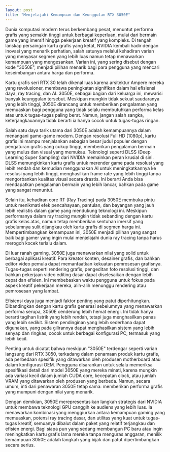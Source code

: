 ```yaml
---
layout: post
title: "Menjelajahi Kemampuan dan Keunggulan RTX 3050E"
---
```


Dunia komputasi modern terus berkembang pesat, menuntut performa grafis yang semakin tinggi untuk berbagai keperluan, mulai dari bermain game yang imersif hingga pekerjaan kreatif yang kompleks. Di tengah lanskap persaingan kartu grafis yang ketat, NVIDIA kembali hadir dengan inovasi yang menarik perhatian, salah satunya melalui kehadiran varian yang menyasar segmen yang lebih luas namun tetap menawarkan kemampuan yang mengesankan. Varian ini, yang sering disebut dengan kode "3050E", menjadi pilihan menarik bagi para pengguna yang mencari keseimbangan antara harga dan performa.

Kartu grafis seri RTX 30 telah dikenal luas karena arsitektur Ampere mereka yang revolusioner, membawa peningkatan signifikan dalam hal efisiensi daya, ray tracing, dan AI. 3050E, sebagai bagian dari keluarga ini, mewarisi banyak keunggulan tersebut. Meskipun mungkin tidak sekuat saudaranya yang lebih tinggi, 3050E dirancang untuk memberikan pengalaman yang memuaskan bagi pengguna yang tidak selalu membutuhkan performa kelas atas untuk tugas-tugas paling berat. Namun, jangan salah sangka, keterjangkauannya tidak berarti ia hanya cocok untuk tugas-tugas ringan.

Salah satu daya tarik utama dari 3050E adalah kemampuannya dalam menangani game-game modern. Dengan resolusi Full HD (1080p), kartu grafis ini mampu menjalankan sebagian besar judul populer dengan pengaturan grafis yang cukup tinggi, memberikan pengalaman bermain yang mulus dan visual yang memukau. Teknologi seperti DLSS (Deep Learning Super Sampling) dari NVIDIA memainkan peran krusial di sini. DLSS memungkinkan kartu grafis untuk merender game pada resolusi yang lebih rendah dan kemudian menggunakan AI untuk meningkatkannya ke resolusi yang lebih tinggi, menghasilkan frame rate yang lebih tinggi tanpa mengorbankan kualitas visual secara drastis. Ini berarti Anda bisa mendapatkan pengalaman bermain yang lebih lancar, bahkan pada game yang sangat menuntut.

Selain itu, kehadiran core RT (Ray Tracing) pada 3050E membuka pintu untuk menikmati efek pencahayaan, pantulan, dan bayangan yang jauh lebih realistis dalam game yang mendukung teknologi ini. Meskipun performanya dalam ray tracing mungkin tidak sebanding dengan kartu grafis kelas atas, namun tetap memberikan sentuhan imersif yang sebelumnya sulit dijangkau oleh kartu grafis di segmen harga ini. Mempertimbangkan kemampuan ini, 3050E menjadi pilihan yang sangat baik bagi gamer yang ingin mulai menjelajahi dunia ray tracing tanpa harus merogoh kocek terlalu dalam.

Di luar ranah gaming, 3050E juga menawarkan nilai yang solid untuk berbagai aplikasi kreatif. Para kreator konten, desainer grafis, dan bahkan editor video pemula dapat memanfaatkan kekuatan pemrosesan grafisnya. Tugas-tugas seperti rendering grafis, pengeditan foto resolusi tinggi, dan bahkan pekerjaan video editing dasar dapat diselesaikan dengan lebih cepat dan efisien. Ini membebaskan waktu pengguna untuk fokus pada aspek kreatif pekerjaan mereka, alih-alih menunggu rendering atau pemrosesan yang lambat.

Efisiensi daya juga menjadi faktor penting yang patut diperhitungkan. Dibandingkan dengan kartu grafis generasi sebelumnya yang menawarkan performa serupa, 3050E cenderung lebih hemat energi. Ini tidak hanya berarti tagihan listrik yang lebih rendah, tetapi juga menghasilkan panas yang lebih sedikit. Sistem pendinginan yang lebih sederhana dapat digunakan, yang pada gilirannya dapat menghasilkan sistem yang lebih senyap dan ringkas, cocok untuk berbagai konfigurasi PC, termasuk yang lebih kecil.

Penting untuk dicatat bahwa meskipun "3050E" terdengar seperti varian langsung dari RTX 3050, terkadang dalam penamaan produk kartu grafis, ada perbedaan spesifik yang ditawarkan oleh produsen motherboard atau dalam konfigurasi OEM. Pengguna disarankan untuk selalu memeriksa spesifikasi detail dari model 3050E yang mereka minati, karena mungkin ada variasi kecil dalam jumlah CUDA core, kecepatan clock, atau jumlah VRAM yang ditawarkan oleh produsen yang berbeda. Namun, secara umum, inti dari penawaran 3050E tetap sama: memberikan performa grafis yang mumpuni dengan nilai yang menarik.

Dengan demikian, 3050E merepresentasikan langkah strategis dari NVIDIA untuk membawa teknologi GPU canggih ke audiens yang lebih luas. Ia menawarkan kombinasi yang menggiurkan antara kemampuan gaming yang memuaskan, potensi ray tracing dasar, dan utilitas yang kuat untuk tugas-tugas kreatif, semuanya dibalut dalam paket yang relatif terjangkau dan efisien energi. Bagi siapa pun yang sedang membangun PC baru atau ingin meningkatkan kartu grafis lama mereka tanpa menguras anggaran, menilik kemampuan 3050E adalah langkah yang bijak dan patut dipertimbangkan secara serius.
